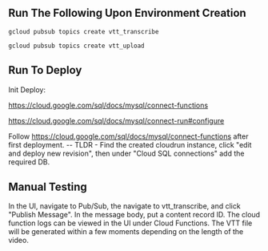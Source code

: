 ## Run The Following Upon Environment Creation

`gcloud pubsub topics create vtt_transcribe`

`gcloud pubsub topics create vtt_upload`

## Run To Deploy

Init Deploy:

https://cloud.google.com/sql/docs/mysql/connect-functions

https://cloud.google.com/sql/docs/mysql/connect-run#configure

Follow https://cloud.google.com/sql/docs/mysql/connect-functions after first deployment.
-- TLDR - Find the created cloudrun instance, click "edit and deploy new revision", then under "Cloud SQL connections" add the required DB.

## Manual Testing

In the UI, navigate to Pub/Sub, the navigate to vtt_transcribe, and click "Publish Message". In the message body, put a content record ID. The cloud function logs can be viewed in the UI under Cloud Functions. The VTT file will be generated within a few moments depending on the length of the video.

